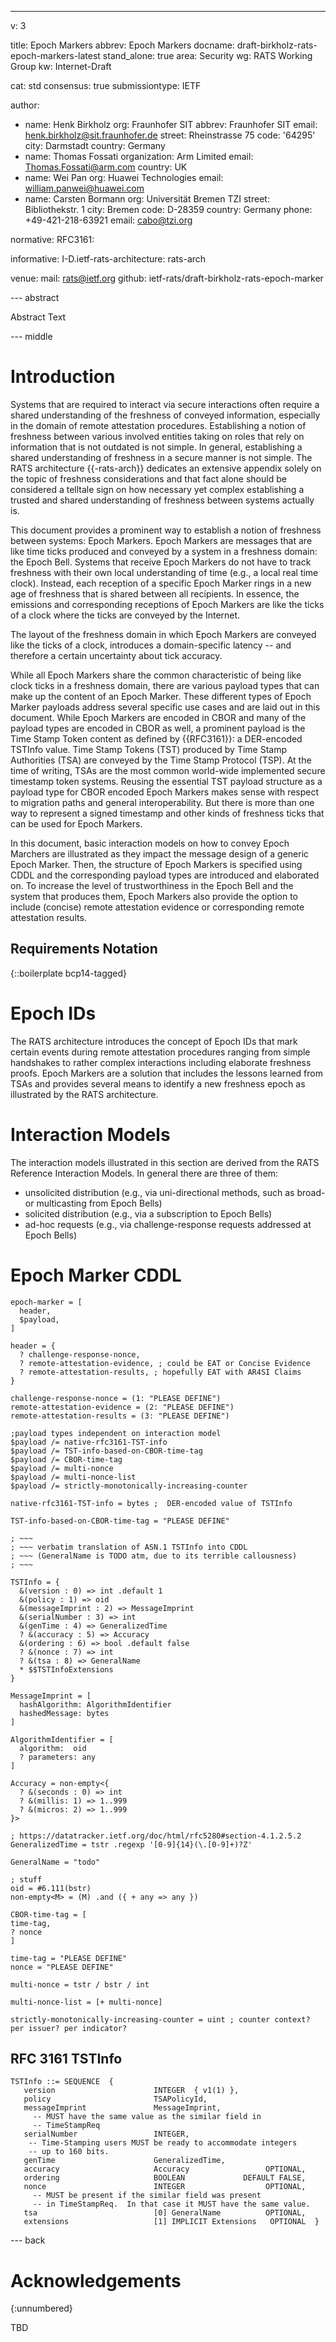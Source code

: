 ---
v: 3

title: Epoch Markers
abbrev: Epoch Markers
docname: draft-birkholz-rats-epoch-markers-latest
stand_alone: true
area: Security
wg: RATS Working Group
kw: Internet-Draft

cat: std
consensus: true
submissiontype: IETF

author:
- name: Henk Birkholz
  org: Fraunhofer SIT
  abbrev: Fraunhofer SIT
  email: henk.birkholz@sit.fraunhofer.de
  street: Rheinstrasse 75
  code: '64295'
  city: Darmstadt
  country: Germany
- name: Thomas Fossati
  organization: Arm Limited
  email: Thomas.Fossati@arm.com
  country: UK
- name: Wei Pan
  org: Huawei Technologies
  email: william.panwei@huawei.com
- name: Carsten Bormann
  org: Universität Bremen TZI
  street: Bibliothekstr. 1
  city: Bremen
  code: D-28359
  country: Germany
  phone: +49-421-218-63921
  email: cabo@tzi.org

normative:
  RFC3161:
  
informative:
  I-D.ietf-rats-architecture: rats-arch

venue:
  mail: rats@ietf.org
  github: ietf-rats/draft-birkholz-rats-epoch-marker

--- abstract

Abstract Text

--- middle

# Introduction

Systems that are required to interact via secure interactions often require a shared understanding of the freshness of conveyed information, especially in the domain of remote attestation procedures.
Establishing a notion of freshness between various involved entities taking on roles that rely on information that is not outdated is not simple.
In general, establishing a shared understanding of freshness in a secure manner is not simple.
The RATS architecture {{-rats-arch}} dedicates an extensive appendix solely on the topic of freshness considerations and that fact alone should be considered a telltale sign on how necessary yet complex establishing a trusted and shared understanding of freshness between systems actually is.

This document provides a prominent way to establish a notion of freshness between systems: Epoch Markers.
Epoch Markers are messages that are like time ticks produced and conveyed by a system in a freshness domain: the Epoch Bell.
Systems that receive Epoch Markers do not have to track freshness with their own local understanding of time (e.g., a local real time clock).
Instead, each reception of a specific Epoch Marker rings in a new age of freshness that is shared between all recipients.
In essence, the emissions and corresponding receptions of Epoch Markers are like the ticks of a clock where the ticks are conveyed by the Internet.

The layout of the freshness domain in which Epoch Markers are conveyed like the ticks of a clock, introduces a domain-specific latency -- and therefore a certain uncertainty about tick accuracy.

While all Epoch Markers share the common characteristic of being like clock ticks in a freshness domain, there are various payload types that can make up the content of an Epoch Marker.
These different types of Epoch Marker payloads address several specific use cases and are laid out in this document.
While Epoch Markers are encoded in CBOR and many of the payload types are encoded in CBOR as well, a prominent payload is the Time Stamp Token content as defined by {{RFC3161}}: a DER-encoded TSTInfo value.
Time Stamp Tokens (TST) produced by Time Stamp Authorities (TSA) are conveyed by the Time Stamp Protocol (TSP).
At the time of writing,
TSAs are the most common world-wide implemented secure timestamp token systems.
Reusing the essential TST payload structure as a payload type for CBOR encoded Epoch Markers makes sense with respect to migration paths and general interoperability.
But there is more than one way to represent a signed timestamp and other kinds of freshness ticks that can be used for Epoch Markers.

In this document, basic interaction models on how to convey Epoch Marchers are illustrated as they impact the message design of a generic Epoch Marker.
Then, the structure of Epoch Markers is specified using CDDL and the corresponding payload types are introduced and elaborated on.
To increase the level of trustworthiness in the Epoch Bell and the
system that produces them,
Epoch Markers also provide the option to include (concise) remote attestation evidence or corresponding remote attestation results.

## Requirements Notation

{::boilerplate bcp14-tagged}

# Epoch IDs

The RATS architecture introduces the concept of Epoch IDs that mark certain events during remote attestation procedures ranging from simple handshakes to rather complex interactions including elaborate freshness proofs.
Epoch Markers are a solution that includes the lessons learned from TSAs and provides several means to identify a new freshness epoch as illustrated by the RATS architecture.

# Interaction Models

The interaction models illustrated in this section are derived from the RATS Reference Interaction Models.
In general there are three of them:

* unsolicited distribution (e.g., via uni-directional methods, such as broad- or multicasting from Epoch Bells)
* solicited distribution (e.g., via a subscription to Epoch Bells)
* ad-hoc requests (e.g., via challenge-response requests addressed at Epoch Bells)

# Epoch Marker CDDL

~~~~ CDDL
epoch-marker = [
  header,
  $payload,
]

header = {
  ? challenge-response-nonce,
  ? remote-attestation-evidence, ; could be EAT or Concise Evidence
  ? remote-attestation-results, ; hopefully EAT with AR4SI Claims
}

challenge-response-nonce = (1: "PLEASE DEFINE")
remote-attestation-evidence = (2: "PLEASE DEFINE")
remote-attestation-results = (3: "PLEASE DEFINE")

;payload types independent on interaction model
$payload /= native-rfc3161-TST-info
$payload /= TST-info-based-on-CBOR-time-tag
$payload /= CBOR-time-tag
$payload /= multi-nonce
$payload /= multi-nonce-list
$payload /= strictly-monotonically-increasing-counter

native-rfc3161-TST-info = bytes ;  DER-encoded value of TSTInfo

TST-info-based-on-CBOR-time-tag = "PLEASE DEFINE"

; ~~~
; ~~~ verbatim translation of ASN.1 TSTInfo into CDDL
; ~~~ (GeneralName is TODO atm, due to its terrible callousness)
; ~~~

TSTInfo = {
  &(version : 0) => int .default 1
  &(policy : 1) => oid
  &(messageImprint : 2) => MessageImprint
  &(serialNumber : 3) => int
  &(genTime : 4) => GeneralizedTime
  ? &(accuracy : 5) => Accuracy
  &(ordering : 6) => bool .default false
  ? &(nonce : 7) => int
  ? &(tsa : 8) => GeneralName
  * $$TSTInfoExtensions
}

MessageImprint = [
  hashAlgorithm: AlgorithmIdentifier
  hashedMessage: bytes
]

AlgorithmIdentifier = [
  algorithm:  oid
  ? parameters: any
]

Accuracy = non-empty<{
  ? &(seconds : 0) => int
  ? &(millis: 1) => 1..999
  ? &(micros: 2) => 1..999
}>

; https://datatracker.ietf.org/doc/html/rfc5280#section-4.1.2.5.2
GeneralizedTime = tstr .regexp '[0-9]{14}(\.[0-9]+)?Z'

GeneralName = "todo"

; stuff
oid = #6.111(bstr)
non-empty<M> = (M) .and ({ + any => any })

CBOR-time-tag = [
time-tag,
? nonce
]

time-tag = "PLEASE DEFINE"
nonce = "PLEASE DEFINE"

multi-nonce = tstr / bstr / int

multi-nonce-list = [+ multi-nonce]

strictly-monotonically-increasing-counter = uint ; counter context? per issuer? per indicator?
~~~~

## RFC 3161 TSTInfo

~~~~ DER
TSTInfo ::= SEQUENCE  {
   version                      INTEGER  { v1(1) },
   policy                       TSAPolicyId,
   messageImprint               MessageImprint,
     -- MUST have the same value as the similar field in
     -- TimeStampReq
   serialNumber                 INTEGER,
    -- Time-Stamping users MUST be ready to accommodate integers
    -- up to 160 bits.
   genTime                      GeneralizedTime,
   accuracy                     Accuracy                 OPTIONAL,
   ordering                     BOOLEAN             DEFAULT FALSE,
   nonce                        INTEGER                  OPTIONAL,
     -- MUST be present if the similar field was present
     -- in TimeStampReq.  In that case it MUST have the same value.
   tsa                          [0] GeneralName          OPTIONAL,
   extensions                   [1] IMPLICIT Extensions   OPTIONAL  }
~~~~

--- back

# Acknowledgements
{:unnumbered}

TBD
